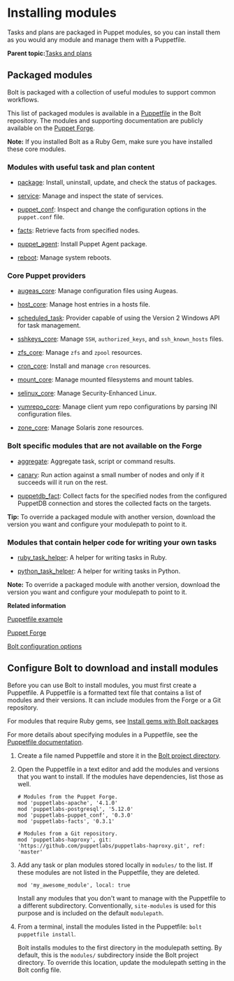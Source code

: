 # Installing modules

Tasks and plans are packaged in Puppet modules, so you can install them as you would any module and manage them with a Puppetfile. 

**Parent topic:**[Tasks and plans](writing_tasks_and_plans.md)

## Packaged modules

Bolt is packaged with a collection of useful modules to support common workflows.

This list of packaged modules is available in a [Puppetfile](https://github.com/puppetlabs/bolt/blob/master/Puppetfile) in the Bolt repository. The modules and supporting documentation are publicly available on the [Puppet Forge](https://forge.puppet.com/).

**Note:** If you installed Bolt as a Ruby Gem, make sure you have installed these core modules.

### Modules with useful task and plan content

-   [package](https://forge.puppet.com/puppetlabs/package): Install, uninstall, update, and check the status of packages.

-   [service](https://forge.puppet.com/puppetlabs/service): Manage and inspect the state of services.

-   [puppet\_conf](https://forge.puppet.com/puppetlabs/puppet_conf): Inspect and change the configuration options in the `puppet.conf` file.

-   [facts](https://forge.puppet.com/puppetlabs/facts): Retrieve facts from specified nodes.

-   [puppet\_agent](https://forge.puppet.com/puppetlabs/puppet_agent): Install Puppet Agent package.

-   [reboot](https://forge.puppet.com/puppetlabs/reboot): Manage system reboots.


### Core Puppet providers

-   [augeas\_core](https://forge.puppet.com/puppetlabs/augeas_core): Manage configuration files using Augeas.

-   [host\_core](https://forge.puppet.com/puppetlabs/host_core): Manage host entries in a hosts file.

-   [scheduled\_task](https://forge.puppet.com/puppetlabs/scheduled_task): Provider capable of using the Version 2 Windows API for task management.

-   [sshkeys\_core](https://forge.puppet.com/puppetlabs/sshkeys_core): Manage `SSH`, `authorized_keys`, and `ssh_known_hosts` files.

-   [zfs\_core](https://forge.puppet.com/puppetlabs/zfs_core): Manage `zfs` and `zpool` resources.

-   [cron\_core](https://forge.puppet.com/puppetlabs/cron_core): Install and manage `cron` resources.

-   [mount\_core](https://forge.puppet.com/puppetlabs/mount_core): Manage mounted filesystems and mount tables.

-   [selinux\_core](https://forge.puppet.com/puppetlabs/selinux_core): Manage Security-Enhanced Linux.

-   [yumrepo\_core](https://forge.puppet.com/puppetlabs/yumrepo_core): Manage client yum repo configurations by parsing INI configuration files.

-   [zone\_core](https://forge.puppet.com/puppetlabs/zone_core): Manage Solaris zone resources.


### Bolt specific modules that are not available on the Forge

-   [aggregate](https://github.com/puppetlabs/bolt/tree/master/modules/aggregate): Aggregate task, script or command results.

-   [canary](https://github.com/puppetlabs/bolt/tree/master/modules/canary): Run action against a small number of nodes and only if it succeeds will it run on the rest.

-   [puppetdb\_fact](https://github.com/puppetlabs/bolt/tree/master/modules/puppetdb_fact): Collect facts for the specified nodes from the configured PuppetDB connection and stores the collected facts on the targets.


**Tip:** To override a packaged module with another version, download the version you want and configure your modulepath to point to it.

### Modules that contain helper code for writing your own tasks

-   [ruby\_task\_helper](https://forge.puppet.com/puppetlabs/ruby_task_helper): A helper for writing tasks in Ruby.

-   [python\_task\_helper](https://forge.puppet.com/puppetlabs/python_task_helper): A helper for writing tasks in Python.


**Note:** To override a packaged module with another version, download the version you want and configure your modulepath to point to it.

**Related information**  


[Puppetfile example](https://github.com/puppetlabs/bolt/blob/master/Puppetfile)

[Puppet Forge](https://forge.puppet.com/)

[Bolt configuration options](bolt_configuration_options.md)

## Configure Bolt to download and install modules

Before you can use Bolt to install modules, you must first create a Puppetfile. A Puppetfile is a formatted text file that contains a list of modules and their versions. It can include modules from the Forge or a Git repository.

For modules that require Ruby gems, see [Install gems with Bolt packages](bolt_installing.md#)

For more details about specifying modules in a Puppetfile, see the [Puppetfile documentation](https://puppet.com/docs/pe/latest/puppetfile.html).

1.  Create a file named Puppetfile and store it in the [Bolt project directory](bolt_project_directories.md#).

2.  Open the Puppetfile in a text editor and add the modules and versions that you want to install. If the modules have dependencies, list those as well.

    ```
    # Modules from the Puppet Forge.
    mod 'puppetlabs-apache', '4.1.0'
    mod 'puppetlabs-postgresql', '5.12.0'
    mod 'puppetlabs-puppet_conf', '0.3.0'
    mod 'puppetlabs-facts', '0.3.1'
    
    # Modules from a Git repository.
    mod 'puppetlabs-haproxy', git: 'https://github.com/puppetlabs/puppetlabs-haproxy.git', ref: 'master'
    ```

3.  Add any task or plan modules stored locally in `modules/` to the list. If these modules are not listed in the Puppetfile, they are deleted.

    ```
    mod 'my_awesome_module', local: true
    ```

    Install any modules that you don't want to manage with the Puppetfile to a different subdirectory. Conventionally, `site-modules` is used for this purpose and is included on the default `modulepath`.

4.  From a terminal, install the modules listed in the Puppetfile: `bolt puppetfile install`.

    Bolt installs modules to the first directory in the modulepath setting. By default, this is the `modules/` subdirectory inside the Bolt project directory. To override this location, update the modulepath setting in the Bolt config file.


